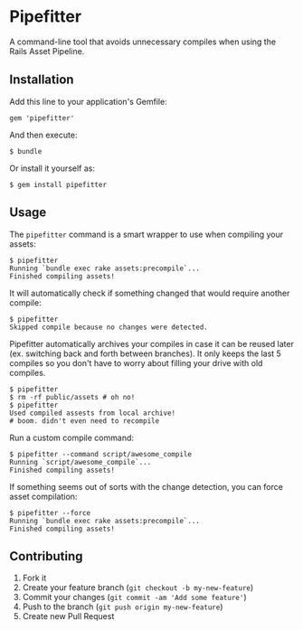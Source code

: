 # Pipefitter

A command-line tool that avoids unnecessary compiles when using the Rails Asset Pipeline.

## Installation

Add this line to your application's Gemfile:

    gem 'pipefitter'

And then execute:

    $ bundle

Or install it yourself as:

    $ gem install pipefitter

## Usage

The `pipefitter` command is a smart wrapper to use when compiling your assets:

    $ pipefitter
    Running `bundle exec rake assets:precompile`...
    Finished compiling assets!

It will automatically check if something changed that would require another compile:

    $ pipefitter
    Skipped compile because no changes were detected.

Pipefitter automatically archives your compiles in case it can be reused later (ex. switching back and forth between branches). It only keeps the last 5 compiles so you don't have to worry about filling your drive with old compiles.

    $ pipefitter
    $ rm -rf public/assets # oh no!
    $ pipefitter
    Used compiled assests from local archive!
    # boom. didn't even need to recompile

Run a custom compile command:

    $ pipefitter --command script/awesome_compile
    Running `script/awesome_compile`...
    Finished compiling assets!

If something seems out of sorts with the change detection, you can force asset compilation:

    $ pipefitter --force
    Running `bundle exec rake assets:precompile`...
    Finished compiling assets!

## Contributing

1. Fork it
2. Create your feature branch (`git checkout -b my-new-feature`)
3. Commit your changes (`git commit -am 'Add some feature'`)
4. Push to the branch (`git push origin my-new-feature`)
5. Create new Pull Request
